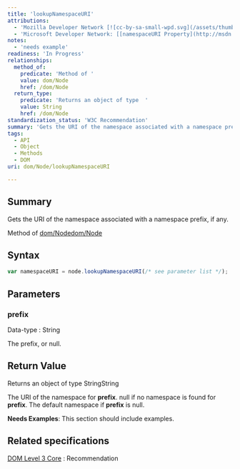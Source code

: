 ```yaml
---
title: 'lookupNamespaceURI'
attributions:
  - 'Mozilla Developer Network [![cc-by-sa-small-wpd.svg](/assets/thumb/8/8c/cc-by-sa-small-wpd.svg/120px-cc-by-sa-small-wpd.svg.png)](http://creativecommons.org/licenses/by-sa/3.0/us/): [[Node.namespaceURI](https://developer.mozilla.org/en-US/docs/Web/API/Node.namespaceURI) Article]'
  - 'Microsoft Developer Network: [[namespaceURI Property](http://msdn.microsoft.com/en-us/library/ie/ff974771(v=vs.85).aspx) Article]'
notes:
  - 'needs example'
readiness: 'In Progress'
relationships:
  method_of:
    predicate: 'Method of '
    value: dom/Node
    href: /dom/Node
  return_type:
    predicate: 'Returns an object of type  '
    value: String
    href: /dom/Node
standardization_status: 'W3C Recommendation'
summary: 'Gets the URI of the namespace associated with a namespace prefix, if any.'
tags:
  - API
  - Object
  - Methods
  - DOM
uri: dom/Node/lookupNamespaceURI

---
```

## Summary

Gets the URI of the namespace associated with a namespace prefix, if any.

Method of [dom/Node](/dom/Node)[dom/Node](/dom/Node)

## Syntax

``` js
var namespaceURI = node.lookupNamespaceURI(/* see parameter list */);
```

## Parameters

### prefix

 Data-type
:   String

 The prefix, or null.

## Return Value

Returns an object of type StringString

The URI of the namespace for **prefix**. null if no namespace is found for **prefix**. The default namespace if **prefix** is null.

**Needs Examples**: This section should include examples.

## Related specifications

[DOM Level 3 Core](http://www.w3.org/TR/DOM-Level-3-Core/)
:   Recommendation

